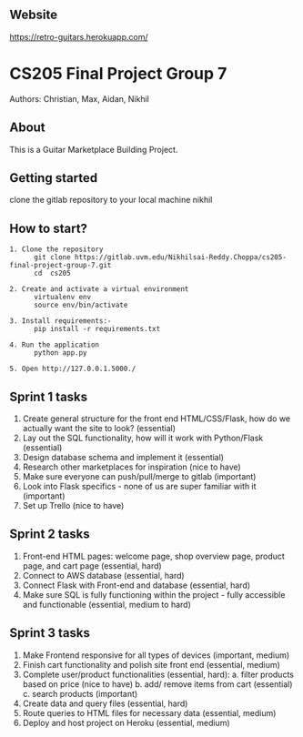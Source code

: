 ## Website
https://retro-guitars.herokuapp.com/

# CS205 Final Project Group 7
Authors: Christian, Max, Aidan, Nikhil

## About
This is a Guitar Marketplace Building Project.

## Getting started 
clone the gitlab repository to your local machine nikhil


## How to start?
```
1. Clone the repository
      git clone https://gitlab.uvm.edu/Nikhilsai-Reddy.Choppa/cs205-final-project-group-7.git
      cd  cs205

2. Create and activate a virtual environment
      virtualenv env 
      source env/bin/activate
   
3. Install requirements:-
      pip install -r requirements.txt
    
4. Run the application
      python app.py
      
5. Open http://127.0.0.1.5000./

```

## Sprint 1 tasks

1. Create general structure for the front end HTML/CSS/Flask, how do we actually want the site to look? (essential)
2. Lay out the SQL functionality, how will it work with Python/Flask (essential)
3. Design database schema and implement it (essential)
4. Research other marketplaces for inspiration (nice to have)
5. Make sure everyone can push/pull/merge to gitlab (important)
6. Look into Flask specifics - none of us are super familiar with it (important)
7. Set up Trello (nice to have)

## Sprint 2 tasks

1. Front-end HTML pages: welcome page, shop overview page, product page, and cart page (essential, hard)
2. Connect to AWS database (essential, hard)
3. Connect Flask with Front-end and database (essential, hard)
4. Make sure SQL is fully functioning within the project - fully accessible and functionable (essential, medium to hard)

## Sprint 3 tasks

1. Make Frontend responsive for all types of devices (important, medium)
2. Finish cart functionality and polish site front end (essential, medium)
3. Complete user/product functionalities (essential, hard):
    a. filter products based on price (nice to have)
    b. add/ remove items from cart  (essential)
    c. search products (important)
4. Create data and query files (essential, hard)
5. Route queries to HTML files for necessary data (essential, medium)
6. Deploy and host project on Heroku (essential, medium)

